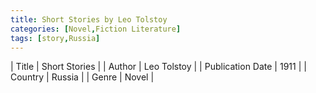 ```yaml
---
title: Short Stories by Leo Tolstoy
categories: [Novel,Fiction Literature]
tags: [story,Russia]
---
```

        
| Title | Short Stories  |
| Author |  Leo Tolstoy  |
| Publication Date | 1911   |
| Country | Russia |
| Genre | Novel  |
        